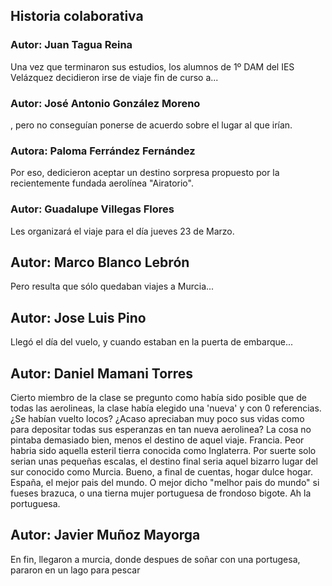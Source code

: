 ## Historia colaborativa

### Autor: Juan Tagua Reina
Una vez que terminaron sus estudios, los alumnos de 1º DAM del IES Velázquez decidieron irse de viaje fin de curso a...

### Autor: José Antonio González Moreno
, pero no conseguían ponerse de acuerdo sobre el lugar al que irían.

### Autora: Paloma Ferrández Fernández

Por eso, dedicieron aceptar un destino sorpresa propuesto por la recientemente fundada aerolínea "Airatorio". 

### Autor: Guadalupe Villegas Flores

Les organizará el viaje para el día jueves 23 de Marzo.

## Autor: Marco Blanco Lebrón

Pero resulta que sólo quedaban viajes a Murcia... 

## Autor: Jose Luis Pino

Llegó el día del vuelo, y cuando estaban en la puerta de embarque...

## Autor: Daniel Mamani Torres
Cierto miembro de la clase se pregunto como había sido posible que de todas las aerolineas, la clase había elegido una 'nueva' y con 0 referencias. ¿Se habían vuelto locos? ¿Acaso apreciaban muy poco sus vidas como para depositar todas sus esperanzas en tan nueva aerolinea? La cosa no pintaba demasiado bien, menos el destino de aquel viaje. Francia. Peor habria sido aquella esteril tierra conocida como Inglaterra. Por suerte solo serian unas pequeñas escalas, el destino final seria aquel bizarro lugar del sur conocido como Murcia. Bueno, a final de cuentas, hogar dulce hogar. España, el mejor pais del mundo. O mejor dicho "melhor pais do mundo" si fueses brazuca, o una tierna mujer portuguesa de frondoso bigote. Ah la portuguesa.

## Autor: Javier Muñoz Mayorga
En fin, llegaron a murcia, donde despues de soñar con una portugesa, pararon en un lago para pescar